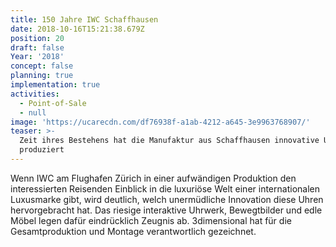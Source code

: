 ```yaml
---
title: 150 Jahre IWC Schaffhausen
date: 2018-10-16T15:21:38.679Z
position: 20
draft: false
Year: '2018'
concept: false
planning: true
implementation: true
activities:
  - Point-of-Sale
  - null
image: 'https://ucarecdn.com/df76938f-a1ab-4212-a645-3e9963768907/'
teaser: >-
  Zeit ihres Bestehens hat die Manufaktur aus Schaffhausen innovative Uhren
  produziert
---
```

Wenn IWC am Flughafen Zürich in einer aufwändigen Produktion den interessierten Reisenden Einblick in die luxuriöse Welt einer internationalen Luxusmarke gibt, wird deutlich, welch unermüdliche Innovation diese Uhren hervorgebracht hat. Das riesige interaktive Uhrwerk, Bewegtbilder und edle Möbel legen dafür eindrücklich Zeugnis ab. 3dimensional hat für die Gesamtproduktion und Montage verantwortlich gezeichnet.
